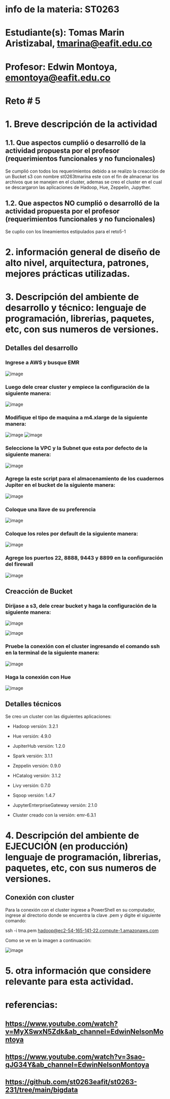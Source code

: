 # info de la materia: ST0263
# Estudiante(s): Tomas Marin Aristizabal, tmarina@eafit.edu.co

# Profesor: Edwin Montoya, emontoya@eafit.edu.co

# Reto # 5

# 1. Breve descripción de la actividad

## 1.1. Que aspectos cumplió o desarrolló de la actividad propuesta por el profesor (requerimientos funcionales y no funcionales)

Se cumplió con todos los requerimientos debido a se realizo la creacción de un Bucket s3 con nombre st0263tmarina este con el fin de almacenar los archivos que se manejen en el cluster, ademas se creo el cluster en el cual se descargaron las aplicaciones de Hadoop, Hue, Zeppelin, Jupyther.

## 1.2. Que aspectos NO cumplió o desarrolló de la actividad propuesta por el profesor (requerimientos funcionales y no funcionales)

Se cuplio con los lineamientos estipulados para el reto5-1

# 2. información general de diseño de alto nivel, arquitectura, patrones, mejores prácticas utilizadas.

# 3. Descripción del ambiente de desarrollo y técnico: lenguaje de programación, librerias, paquetes, etc, con sus numeros de versiones.

## Detalles del desarrollo

### Ingrese a AWS y busque EMR

![image](https://github.com/tmarina1/tmarina-st0263/assets/68928376/eef2f79a-0c78-40b3-ba93-83db2776fb8d)

### Luego dele crear cluster y empiece la configuración de la siguiente manera:

![image](https://github.com/tmarina1/tmarina-st0263/assets/68928376/e75edc3d-c49a-4010-930b-a459ca43cc99)

### Modifique el tipo de maquina a m4.xlarge de la siguiente manera:

![image](https://github.com/tmarina1/tmarina-st0263/assets/68928376/1753b136-bf43-4d9f-b668-d5e9f80ceec0)
![image](https://github.com/tmarina1/tmarina-st0263/assets/68928376/65dbd743-8bad-41e3-b903-341078d583ae)

### Seleccione la VPC y la Subnet que esta por defecto de la siguiente manera:

![image](https://github.com/tmarina1/tmarina-st0263/assets/68928376/b4082498-8c7c-421d-b3bc-301995b51c37)

### Agrege la este script para el almacenamiento de los cuadernos Jupiter en el bucket de la siguiente manera:

![image](https://github.com/tmarina1/tmarina-st0263/assets/68928376/dc3f023a-adcb-4697-8d32-f6517bde2fcb)

### Coloque una llave de su preferencia

![image](https://github.com/tmarina1/tmarina-st0263/assets/68928376/249e48c6-fa22-45c9-aa4e-2d2a2450243b)

### Coloque los roles por default de la siguiente manera:

![image](https://github.com/tmarina1/tmarina-st0263/assets/68928376/c1dd2476-616d-40dd-b021-e11637915323)

### Agrege los puertos 22, 8888, 9443 y 8899 en la configuración del firewall

![image](https://github.com/tmarina1/tmarina-st0263/assets/68928376/838d06b7-8969-4259-b18f-ea30f1d86dba)

## Creacción de Bucket

### Dirijase a s3, dele crear bucket y haga la configuración de la siguiente manera:

![image](https://github.com/tmarina1/tmarina-st0263/assets/68928376/e29a4575-1061-449b-86e1-7823b58b93c5)

![image](https://github.com/tmarina1/tmarina-st0263/assets/68928376/3bc8cc3f-9bef-4ac5-8333-5c73f604c9de)

### Pruebe la conexión con el cluster ingresando el comando ssh en la terminal de la siguiente manera:

![image](https://github.com/tmarina1/tmarina-st0263/assets/68928376/c0c90d97-e757-487d-82b5-a551c5e801d6)

### Haga la conexión con Hue

![image](https://github.com/tmarina1/tmarina-st0263/assets/68928376/787c5416-7b05-492f-ba85-20472f351cf7)

## Detalles técnicos

Se creo un cluster con las diguientes aplicaciones:
* Hadoop versión: 3.2.1
* Hue versión: 4.9.0
* JupiterHub versión: 1.2.0
* Spark versión: 3.1.1
* Zeppelin versión: 0.9.0
* HCatalog versión: 3.1.2
* Livy versión: 0.7.0
* Sqoop versión: 1.4.7
* JupyterEnterpriseGateway versión: 2.1.0

* Cluster creado con la versión: emr-6.3.1

# 4. Descripción del ambiente de EJECUCIÓN (en producción) lenguaje de programación, librerias, paquetes, etc, con sus numeros de versiones.

## Conexión con cluster

Para la conexión con el cluster ingrese a PowerShell en su computador, ingrese al directorio donde se encuentra la clave .pem y digite el siguiente comando:

ssh -i tma.pem hadoop@ec2-54-165-141-22.compute-1.amazonaws.com

Como se ve en la imagen a continuación:

![image](https://github.com/tmarina1/tmarina-st0263/assets/68928376/ad17dcd4-93e3-42ff-aef1-dbccb1792558)


# 5. otra información que considere relevante para esta actividad.

# referencias:

## https://www.youtube.com/watch?v=MyXSwxN5Zdk&ab_channel=EdwinNelsonMontoya
## https://www.youtube.com/watch?v=3sao-qJG34Y&ab_channel=EdwinNelsonMontoya
## https://github.com/st0263eafit/st0263-231/tree/main/bigdata
